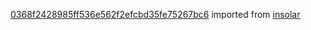 [0368f2428985ff536e562f2efcbd35fe75267bc6](https://github.com/insolar/insolar/commit/0368f2428985ff536e562f2efcbd35fe75267bc6) imported from [insolar](https://github.com/insolar/insolar)
